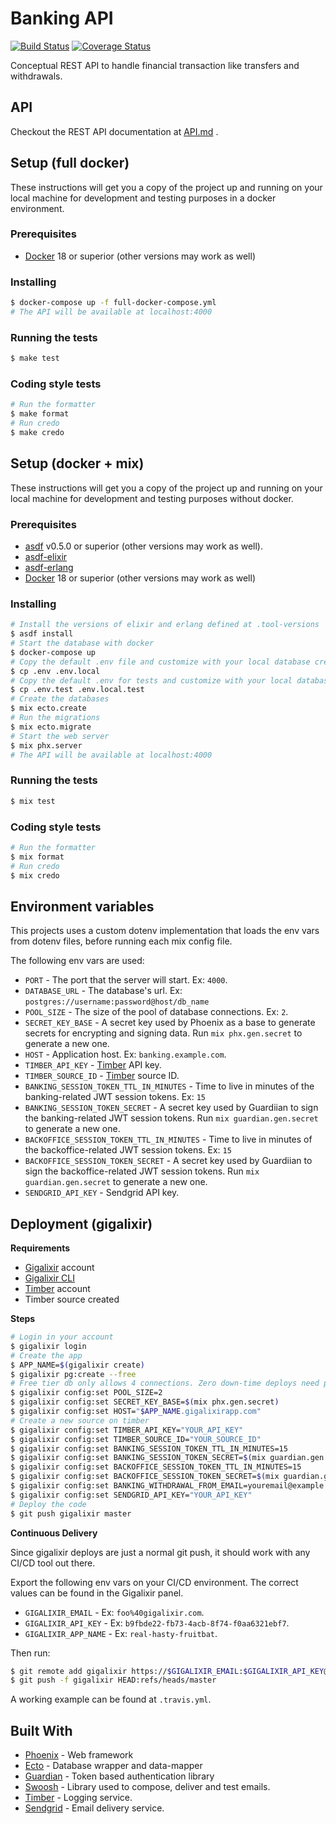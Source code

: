 # Banking API

[![Build Status](https://travis-ci.com/thiamsantos/banking-api.svg?branch=master)](https://travis-ci.com/thiamsantos/banking-api)
[![Coverage Status](https://coveralls.io/repos/github/thiamsantos/banking-api/badge.svg?branch=master)](https://coveralls.io/github/thiamsantos/banking-api?branch=master)

Conceptual REST API to handle financial transaction like transfers and withdrawals.

## API

Checkout the REST API documentation at [API.md](API.md) .

## Setup (full docker)

These instructions will get you a copy of the project up and running on your
local machine for development and testing purposes in a docker environment.

### Prerequisites

- [Docker](https://www.docker.com/) 18 or superior (other versions may work as well)

### Installing

```sh
$ docker-compose up -f full-docker-compose.yml
# The API will be available at localhost:4000
```

### Running the tests

```sh
$ make test
```

### Coding style tests

```sh
# Run the formatter
$ make format
# Run credo
$ make credo
```

## Setup (docker + mix)

These instructions will get you a copy of the project up and running on your
local machine for development and testing purposes without docker.

### Prerequisites

- [asdf](https://github.com/asdf-vm/asdf) v0.5.0 or superior (other versions may work as well).
- [asdf-elixir](https://github.com/asdf-vm/asdf-elixir)
- [asdf-erlang](https://github.com/asdf-vm/asdf-erlang)
- [Docker](https://www.docker.com/) 18 or superior (other versions may work as well)

### Installing

```sh
# Install the versions of elixir and erlang defined at .tool-versions
$ asdf install
# Start the database with docker
$ docker-compose up
# Copy the default .env file and customize with your local database credentials
$ cp .env .env.local
# Copy the default .env for tests and customize with your local database credentials for testing
$ cp .env.test .env.local.test
# Create the databases
$ mix ecto.create
# Run the migrations
$ mix ecto.migrate
# Start the web server
$ mix phx.server
# The API will be available at localhost:4000
```

### Running the tests

```sh
$ mix test
```

### Coding style tests

```sh
# Run the formatter
$ mix format
# Run credo
$ mix credo
```

## Environment variables

This projects uses a custom dotenv implementation that loads the env vars from
dotenv files, before running each mix config file.

The following env vars are used:

* `PORT` - The port that the server will start. Ex: `4000`.
* `DATABASE_URL` - The database's url. Ex: `postgres://username:password@host/db_name`
* `POOL_SIZE` - The size of the pool of database connections. Ex: `2`.
* `SECRET_KEY_BASE` - A secret key used by Phoenix as a base to generate secrets for encrypting and signing data. Run `mix phx.gen.secret` to generate a new one.
* `HOST` - Application host. Ex: `banking.example.com`.
* `TIMBER_API_KEY` - [Timber](https://timber.io/) API key.
* `TIMBER_SOURCE_ID` - [Timber](https://timber.io/) source ID.
* `BANKING_SESSION_TOKEN_TTL_IN_MINUTES` - Time to live in minutes of the banking-related JWT session tokens. Ex: `15`
* `BANKING_SESSION_TOKEN_SECRET` - A secret key used by Guardiian to sign the banking-related JWT session tokens. Run `mix guardian.gen.secret` to generate a new one.
* `BACKOFFICE_SESSION_TOKEN_TTL_IN_MINUTES` - Time to live in minutes of the backoffice-related JWT session tokens. Ex: `15`
* `BACKOFFICE_SESSION_TOKEN_SECRET` - A secret key used by Guardiian to sign the backoffice-related JWT session tokens. Run `mix guardian.gen.secret` to generate a new one.
* `SENDGRID_API_KEY` - Sendgrid API key.

## Deployment (gigalixir)

**Requirements**

- [Gigalixir](https://www.gigalixir.com/) account
- [Gigalixir CLI](https://gigalixir.readthedocs.io/en/latest/main.html#getting-started-guide)
- [Timber](https://timber.io/) account
- Timber source created

**Steps**

```sh
# Login in your account
$ gigalixir login
# Create the app
$ APP_NAME=$(gigalixir create)
$ gigalixir pg:create --free
# Free tier db only allows 4 connections. Zero down-time deploys need pool_size*(n+1) connections.
$ gigalixir config:set POOL_SIZE=2
$ gigalixir config:set SECRET_KEY_BASE=$(mix phx.gen.secret)
$ gigalixir config:set HOST="$APP_NAME.gigalixirapp.com"
# Create a new source on timber
$ gigalixir config:set TIMBER_API_KEY="YOUR_API_KEY"
$ gigalixir config:set TIMBER_SOURCE_ID="YOUR_SOURCE_ID"
$ gigalixir config:set BANKING_SESSION_TOKEN_TTL_IN_MINUTES=15
$ gigalixir config:set BANKING_SESSION_TOKEN_SECRET=$(mix guardian.gen.secret)
$ gigalixir config:set BACKOFFICE_SESSION_TOKEN_TTL_IN_MINUTES=15
$ gigalixir config:set BACKOFFICE_SESSION_TOKEN_SECRET=$(mix guardian.gen.secret)
$ gigalixir config:set BANKING_WITHDRAWAL_FROM_EMAIL=youremail@example.com
$ gigalixir config:set SENDGRID_API_KEY="YOUR_API_KEY"
# Deploy the code
$ git push gigalixir master
```

**Continuous Delivery**

Since gigalixir deploys are just a normal git push, it should work with any CI/CD tool out there.

Export the following env vars on your CI/CD environment. The correct values can be found in the Gigalixir panel.

* `GIGALIXIR_EMAIL` - Ex: `foo%40gigalixir.com`.
* `GIGALIXIR_API_KEY` - Ex: `b9fbde22-fb73-4acb-8f74-f0aa6321ebf7`.
* `GIGALIXIR_APP_NAME` - Ex: `real-hasty-fruitbat`.

Then run:

```sh
$ git remote add gigalixir https://$GIGALIXIR_EMAIL:$GIGALIXIR_API_KEY@git.gigalixir.com/$GIGALIXIR_APP_NAME.git
$ git push -f gigalixir HEAD:refs/heads/master
```

A working example can be found at `.travis.yml`.

## Built With

* [Phoenix](https://phoenixframework.org/) - Web framework
* [Ecto](https://github.com/elixir-ecto/ecto) - Database wrapper and data-mapper
* [Guardian](https://github.com/ueberauth/guardian) - Token based authentication library
* [Swoosh](https://github.com/swoosh/swoosh) - Library used to compose, deliver and test emails.
* [Timber](https://timber.io/) - Logging service.
* [Sendgrid](https://sendgrid.com/) - Email delivery service.
